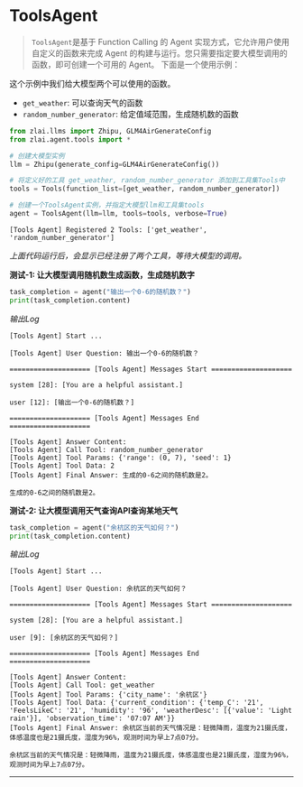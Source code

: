 # ToolsAgent

> `ToolsAgent`是基于 Function Calling 的 Agent 实现方式，它允许用户使用自定义的函数来完成 Agent 的构建与运行。您只需要指定要大模型调用的函数，即可创建一个可用的 Agent。 下面是一个使用示例：

这个示例中我们给大模型两个可以使用的函数。

- `get_weather`: 可以查询天气的函数
- `random_number_generator`: 给定值域范围，生成随机数的函数

```python
from zlai.llms import Zhipu, GLM4AirGenerateConfig
from zlai.agent.tools import *

# 创建大模型实例
llm = Zhipu(generate_config=GLM4AirGenerateConfig())

# 将定义好的工具 get_weather, random_number_generator 添加到工具集Tools中
tools = Tools(function_list=[get_weather, random_number_generator])

# 创建一个ToolsAgent实例，并指定大模型llm和工具集tools
agent = ToolsAgent(llm=llm, tools=tools, verbose=True)
```

```text
[Tools Agent] Registered 2 Tools: ['get_weather', 'random_number_generator']
```

*上面代码运行后，会显示已经注册了两个工具，等待大模型的调用。*

**测试-1: 让大模型调用随机数生成函数，生成随机数字**

```python
task_completion = agent("输出一个0-6的随机数？")
print(task_completion.content)
```

*输出Log*

```text
[Tools Agent] Start ...

[Tools Agent] User Question: 输出一个0-6的随机数？

==================== [Tools Agent] Messages Start ====================

system [28]: [You are a helpful assistant.]

user [12]: [输出一个0-6的随机数？]

==================== [Tools Agent] Messages End    ====================

[Tools Agent] Answer Content: 
[Tools Agent] Call Tool: random_number_generator
[Tools Agent] Tool Params: {'range': (0, 7), 'seed': 1}
[Tools Agent] Tool Data: 2
[Tools Agent] Final Answer: 生成的0-6之间的随机数是2。

生成的0-6之间的随机数是2。
```

**测试-2: 让大模型调用天气查询API查询某地天气**

```python
task_completion = agent("余杭区的天气如何？")
print(task_completion.content)
```

*输出Log*

```text
[Tools Agent] Start ...

[Tools Agent] User Question: 余杭区的天气如何？

==================== [Tools Agent] Messages Start ====================

system [28]: [You are a helpful assistant.]

user [9]: [余杭区的天气如何？]

==================== [Tools Agent] Messages End    ====================

[Tools Agent] Answer Content: 
[Tools Agent] Call Tool: get_weather
[Tools Agent] Tool Params: {'city_name': '余杭区'}
[Tools Agent] Tool Data: {'current_condition': {'temp_C': '21', 'FeelsLikeC': '21', 'humidity': '96', 'weatherDesc': [{'value': 'Light rain'}], 'observation_time': '07:07 AM'}}
[Tools Agent] Final Answer: 余杭区当前的天气情况是：轻微降雨，温度为21摄氏度，体感温度也是21摄氏度，湿度为96%，观测时间为早上7点07分。

余杭区当前的天气情况是：轻微降雨，温度为21摄氏度，体感温度也是21摄氏度，湿度为96%，观测时间为早上7点07分。
```

-----
